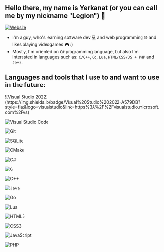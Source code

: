 ## Hello there, my name is Yerkanat (or you can call me by my nickname "Legion") 👋

[![Website](https://img.shields.io/website?label=legion2809.github.io&style=for-the-badge&url=https%3A%2F%2Flegion2809.github.io)](https://legion2809.github.io)

- I'm a guy, who's learning software dev :computer: and web programming :globe_with_meridians: and likes playing videogames :video_game: :)
- Mostly, I'm oriented on `C#` programming language, but also I'm interested in languages such as: `C/C++`, `Go`, `Lua`, `HTML/CSS/JS + PHP` and `Java`.

## Languages and tools that I use to and want to use in the future:
<p align="left">
  ![Visual Studio 2022](https://img.shields.io/badge/Visual%20Studio%202022-A579DB?style=flat&logo=visualstudio&link=https%3A%2F%2Fvisualstudio.microsoft.com%2Fvs)

  ![Visual Studio Code](https://img.shields.io/badge/Visual%20Studio%20Code-0078D7?style=flat&logo=visualstudiocode&link=https%3A%2F%2Fcode.visualstudio.com)

  ![Git](https://img.shields.io/badge/Git-6383BB?style=flat&logo=git&logoColor=white&link=https%3A%2F%2Fgit-scm.com)

  ![SQLite](https://img.shields.io/badge/SQLite-0F80CC?style=flat&logo=sqlite&link=https%3A%2F%2Fwww.sqlite.org)

  ![CMake](https://img.shields.io/badge/CMake-064F8C?style=flat&logo=cmake&link=https%3A%2F%2Fcmake.org)

  ![C#](https://img.shields.io/badge/C%23-purple?style=flat&logo=csharp&link=https%3A%2F%2Fdotnet.microsoft.com%2Fen-us%2Flanguages%2Fcsharp)

  ![C](https://img.shields.io/badge/-C-5E97D0?style=flat&logo=c)

  ![C++](https://img.shields.io/badge/C%2B%2B-00599C?style=flat&logo=cplusplus&link=https%3A%2F%2Fisocpp.org)

  ![Java](https://img.shields.io/badge/Java-ED8B00?style=flat&logo=openjdk&logoColor=white&link=https%3A%2F%2Fwww.java.com%2Fen%2F)

  ![Go](https://img.shields.io/badge/Go-black?style=flat&logo=go&logoColor=white&link=https%3A%2F%2Fgo.dev)

  ![Lua](https://img.shields.io/badge/Lua-00007D?style=flat&logo=lua&link=https%3A%2F%2Flua.org)

  ![HTML5](https://img.shields.io/badge/-HTML5-E34F26?style=flat&logo=html5&logoColor=white&link=https%3A%2F%2Fhtml5.org)
  
  ![CSS3](https://img.shields.io/badge/-CSS3-1572B6?style=flat&logo=css3&link=https%3A%2F%2Fwww.w3.org%2FStyle%2FCSS%2FOverview.en.html)

  ![JavaScript](https://img.shields.io/badge/-JavaScript-black?style=flat-square&logo=javascript&link=https%3A%2F%2Fjavascript.com)

  ![PHP](https://img.shields.io/badge/PHP-6383BB?style=flat&logo=php&logoColor=white&link=https%3A%2F%2Fphp.net)
  
</p>
